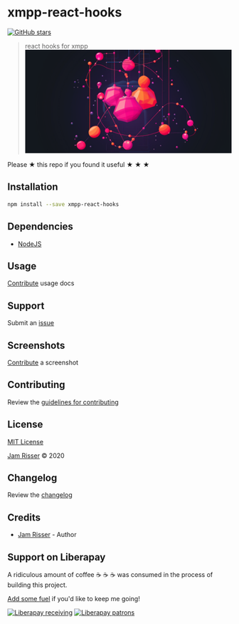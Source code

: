 # xmpp-react-hooks

[![GitHub stars](https://img.shields.io/github/stars/codejamninja/xmpp-react-hooks.svg?style=social&label=Stars)](https://github.com/codejamninja/xmpp-react-hooks)

> react hooks for xmpp
![](assets/xmpp-react-hooks.png)

Please ★ this repo if you found it useful ★ ★ ★

## Installation

```sh
npm install --save xmpp-react-hooks
```

## Dependencies

- [NodeJS](https://nodejs.org)

## Usage

[Contribute](https://github.com/codejamninja/xmpp-react-hooks/blob/master/CONTRIBUTING.md) usage docs

## Support

Submit an [issue](https://github.com/codejamninja/xmpp-react-hooks/issues/new)

## Screenshots

[Contribute](https://github.com/codejamninja/xmpp-react-hooks/blob/master/CONTRIBUTING.md) a screenshot

## Contributing

Review the [guidelines for contributing](https://github.com/codejamninja/xmpp-react-hooks/blob/master/CONTRIBUTING.md)

## License

[MIT License](https://github.com/codejamninja/xmpp-react-hooks/blob/master/LICENSE)

[Jam Risser](https://codejam.ninja) © 2020

## Changelog

Review the [changelog](https://github.com/codejamninja/xmpp-react-hooks/blob/master/CHANGELOG.md)

## Credits

- [Jam Risser](https://codejam.ninja) - Author

## Support on Liberapay

A ridiculous amount of coffee ☕ ☕ ☕ was consumed in the process of building this project.

[Add some fuel](https://liberapay.com/codejamninja/donate) if you'd like to keep me going!

[![Liberapay receiving](https://img.shields.io/liberapay/receives/codejamninja.svg?style=flat-square)](https://liberapay.com/codejamninja/donate)
[![Liberapay patrons](https://img.shields.io/liberapay/patrons/codejamninja.svg?style=flat-square)](https://liberapay.com/codejamninja/donate)
